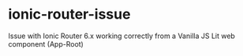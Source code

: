 # ionic-router-issue
Issue with Ionic Router 6.x working correctly from a Vanilla JS Lit web component (App-Root)
